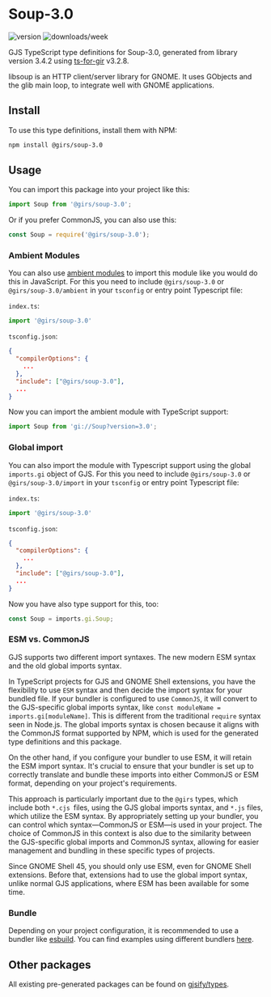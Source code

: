 
# Soup-3.0

![version](https://img.shields.io/npm/v/@girs/soup-3.0)
![downloads/week](https://img.shields.io/npm/dw/@girs/soup-3.0)


GJS TypeScript type definitions for Soup-3.0, generated from library version 3.4.2 using [ts-for-gir](https://github.com/gjsify/ts-for-gir) v3.2.8.

libsoup is an HTTP client/server library for GNOME. It uses GObjects and the glib main loop, to integrate well with GNOME applications.

## Install

To use this type definitions, install them with NPM:
```bash
npm install @girs/soup-3.0
```

## Usage

You can import this package into your project like this:
```ts
import Soup from '@girs/soup-3.0';
```

Or if you prefer CommonJS, you can also use this:
```ts
const Soup = require('@girs/soup-3.0');
```

### Ambient Modules

You can also use [ambient modules](https://github.com/gjsify/ts-for-gir/tree/main/packages/cli#ambient-modules) to import this module like you would do this in JavaScript.
For this you need to include `@girs/soup-3.0` or `@girs/soup-3.0/ambient` in your `tsconfig` or entry point Typescript file:

`index.ts`:
```ts
import '@girs/soup-3.0'
```

`tsconfig.json`:
```json
{
  "compilerOptions": {
    ...
  },
  "include": ["@girs/soup-3.0"],
  ...
}
```

Now you can import the ambient module with TypeScript support: 

```ts
import Soup from 'gi://Soup?version=3.0';
```

### Global import

You can also import the module with Typescript support using the global `imports.gi` object of GJS.
For this you need to include `@girs/soup-3.0` or `@girs/soup-3.0/import` in your `tsconfig` or entry point Typescript file:

`index.ts`:
```ts
import '@girs/soup-3.0'
```

`tsconfig.json`:
```json
{
  "compilerOptions": {
    ...
  },
  "include": ["@girs/soup-3.0"],
  ...
}
```

Now you have also type support for this, too:

```ts
const Soup = imports.gi.Soup;
```


### ESM vs. CommonJS

GJS supports two different import syntaxes. The new modern ESM syntax and the old global imports syntax.

In TypeScript projects for GJS and GNOME Shell extensions, you have the flexibility to use `ESM` syntax and then decide the import syntax for your bundled file. If your bundler is configured to use `CommonJS`, it will convert to the GJS-specific global imports syntax, like `const moduleName = imports.gi[moduleName]`. This is different from the traditional `require` syntax seen in Node.js. The global imports syntax is chosen because it aligns with the CommonJS format supported by NPM, which is used for the generated type definitions and this package.

On the other hand, if you configure your bundler to use ESM, it will retain the ESM import syntax. It's crucial to ensure that your bundler is set up to correctly translate and bundle these imports into either CommonJS or ESM format, depending on your project's requirements.

This approach is particularly important due to the `@girs` types, which include both `*.cjs `files, using the GJS global imports syntax, and `*.js` files, which utilize the ESM syntax. By appropriately setting up your bundler, you can control which syntax—CommonJS or ESM—is used in your project. The choice of CommonJS in this context is also due to the similarity between the GJS-specific global imports and CommonJS syntax, allowing for easier management and bundling in these specific types of projects.

Since GNOME Shell 45, you should only use ESM, even for GNOME Shell extensions. Before that, extensions had to use the global import syntax, unlike normal GJS applications, where ESM has been available for some time.

### Bundle

Depending on your project configuration, it is recommended to use a bundler like [esbuild](https://esbuild.github.io/). You can find examples using different bundlers [here](https://github.com/gjsify/ts-for-gir/tree/main/examples).

## Other packages

All existing pre-generated packages can be found on [gjsify/types](https://github.com/gjsify/types).

